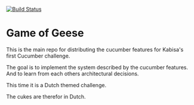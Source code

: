 [![Build Status](https://travis-ci.org/matthijsgroen/game-of-geese.svg?branch=master)](https://travis-ci.org/matthijsgroen/game-of-geese)

Game of Geese
=============

This is the main repo for distributing the cucumber features for
Kabisa's first Cucumber challenge.

The goal is to implement the system described by the cucumber features.
And to learn from each others architectural decisions.

This time it is a Dutch themed challenge.

The cukes are therefor in Dutch.

